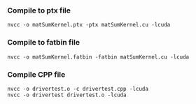 ### Compile to ptx file

```
nvcc -o matSumKernel.ptx -ptx matSumKernel.cu -lcuda
```

### Compile to fatbin file

```
nvcc -o matSumKernel.fatbin -fatbin matSumKernel.cu -lcuda
```

### Compile CPP file

```
nvcc -o drivertest.o -c drivertest.cpp -lcuda
nvcc -o drivertest drivertest.o -lcuda
```